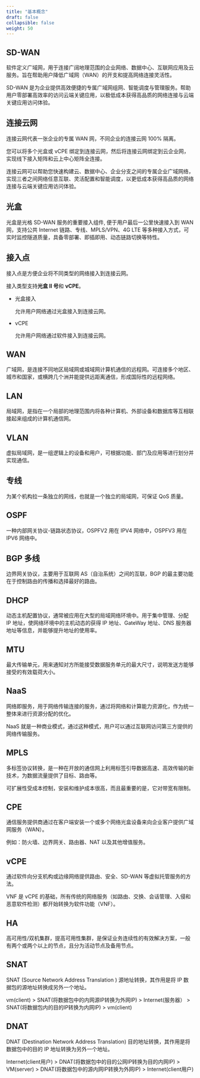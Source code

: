 ```yaml
---
title: "基本概念"
draft: false
collapsible: false
weight: 50
---
```


## SD-WAN

软件定义广域网，用于连接广阔地理范围的企业网络、数据中心、互联网应用及云服务。旨在帮助用户降低广域网（WAN）的开支和提高网络连接灵活性。

SD-WAN 是为企业提供高效便捷的专属广域网组网、智能调度与管理服务。帮助用户零部署高效率的访问云端关键应用，以极低成本获得高品质的网络连接与云端关键应用访问体验。

## 连接云网

连接云网代表一张企业的专属 WAN 网，不同企业的连接云网 100% 隔离。

您可以将多个光盒或 vCPE 绑定到连接云网，然后将连接云网绑定到云企业网，实现线下接入矩阵和云上中心矩阵全连接。

连接云网可以帮助您快速构建云、数据中心、企业分支之间的专属企业广域网络，实现三者之间网络任意互联、灵活配置和智能调度，以更低成本获得高品质的网络连接与云端关键应用访问体验。

## 光盒

光盒是光格 SD-WAN 服务的重要接入组件, 便于用户最后一公里快速接入到 WAN 网，支持公共 Internet 链路、专线、MPLS/VPN、4G LTE 等多种接入方式，可实时监控隧道质量，具备零部署、即插即用、动态链路切换等特性。

## 接入点

接入点是方便企业将不同类型的网络接入到连接云网。

接入类型支持**光盒 Ⅱ 号**和 **vCPE**。

- 光盒接入

  允许用户网络通过光盒接入到连接云网。

- vCPE

  允许用户网络通过软件接入到连接云网。

## WAN

广域网，是连接不同地区局域网或城域网计算机通信的远程网。可连接多个地区、城市和国家，或横跨几个洲并能提供远距离通信，形成国际性的远程网络。

## LAN

局域网，是指在一个局部的地理范围内将各种计算机、外部设备和数据库等互相联接起来组成的计算机通信网。  

## VLAN

虚拟局域网，是一组逻辑上的设备和用户，可根据功能、部门及应用等进行划分并实现通信。

## 专线

为某个机构拉一条独立的网线，也就是一个独立的局域网，可保证 QoS 质量。

## OSPF

一种内部网关协议-链路状态协议，OSPFV2 用在 IPV4 网络中，OSPFV3 用在 IPV6 网络中。

## BGP 多线

边界网关协议，主要用于互联网 AS（自治系统）之间的互联，BGP 的最主要功能在于控制路由的传播和选择最好的路由。

## DHCP 

动态主机配置协议，通常被应用在大型的局域网络环境中。用于集中管理、分配 IP 地址，使网络环境中的主机动态的获得 IP 地址、GateWay 地址、DNS 服务器地址等信息，并能够提升地址的使用率。

## MTU

最大传输单元，用来通知对方所能接受数据服务单元的最大尺寸，说明发送方能够接受的有效载荷大小。

## NaaS

网络即服务，用于网络传输连接的服务，通过将网络和计算能力资源化，作为统一整体来进行资源分配的优化。

NaaS 就是一种商业模式，通过这种模式，用户可以通过互联网访问第三方提供的网络传输服务。

## MPLS

多标签协议转换，是一种在开放的通信网上利用标签引导数据高速、高效传输的新技术，为数据流量提供了目标、路由等。

可扩展性受成本控制，安装和维护成本很高，而且最重要的是，它对带宽有限制。

## CPE

通信服务提供商通过在客户端安装一个或多个网络光盒设备来向企业客户提供广域网服务（WAN）。

例如：防火墙、边界网关、路由器、NAT 以及其他增值服务。

## vCPE

通过软件向分支机构或边缘网络提供路由、安全、SD-WAN 等虚拟托管服务的方法。

VNF 是 vCPE 的基础，所有传统的网络服务（如路由、交换、会话管理、入侵和恶意软件检测）都开始转换为软件功能（VNF）。

## HA

高可用性/双机集群，提高可用性集群，是保证业务连续性的有效解决方案，一般有两个或两个以上的节点，且分为活动节点及备用节点。

## SNAT

SNAT (Source Network Address Translation ) 源地址转换，其作用是将 IP 数据包的源地址转换成另外一个地址。

vm(client) > SNAT(将数据包中的内网源IP转换为外网IP) > Internet(服务器） > SNAT(将数据包内的目的IP转换为内网IP) > vm(client)

## DNAT

DNAT (Destination Network Address Translation) 目的地址转换，其作用是将数据包中的目的 IP 地址转换为另外一个地址。

Internet(client用户) > DNAT(将数据包中的目的公网IP转换为目的内网IP) > VM(server) > DNAT(将数据包中的源内网IP转换为外网IP) > Internet(client用户)



